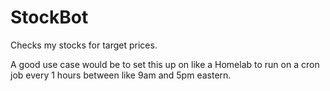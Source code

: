 # StockBot
Checks my stocks for target prices.

A good use case would be to set this up on like a Homelab to run on a cron job every 1 hours between like 9am and 5pm eastern. 
